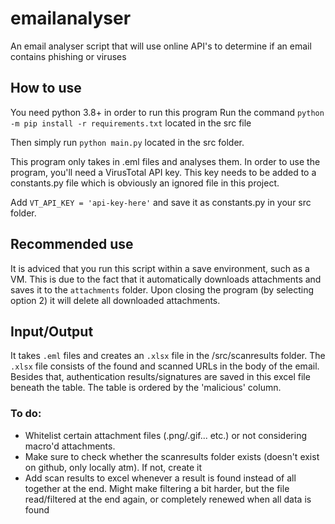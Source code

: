 # emailanalyser
An email analyser script that will use online API's to determine if an email contains phishing or viruses

## How to use
You need python 3.8+ in order to run this program
Run the command `python -m pip install -r requirements.txt` located in the src file

Then simply run `python main.py` located in the src folder.

This program only takes in .eml files and analyses them.
In order to use the program, you'll need a VirusTotal API key. This key needs to be added to a constants.py file which is obviously an ignored file in this project.

Add `VT_API_KEY = 'api-key-here'` and save it as constants.py in your src folder.

## Recommended use
It is adviced that you run this script within a save environment, such as a VM.
This is due to the fact that it automatically downloads attachments and saves it to the `attachments` folder. 
Upon closing the program (by selecting option 2) it will delete all downloaded attachments.

## Input/Output
It takes `.eml` files and creates an `.xlsx` file in the /src/scanresults folder. The `.xlsx` file consists of the found and scanned URLs in the body of the email. Besides that, authentication results/signatures are saved in this excel file beneath the table. The table is ordered by the 'malicious' column. 

### To do:
- Whitelist certain attachment files (.png/.gif... etc.) or not considering macro'd attachments.
- Make sure to check whether the scanresults folder exists (doesn't exist on github, only locally atm). If not, create it
- Add scan results to excel whenever a result is found instead of all together at the end. Might make filtering a bit harder, but the file read/filtered at the end again, or completely renewed when all data is found
